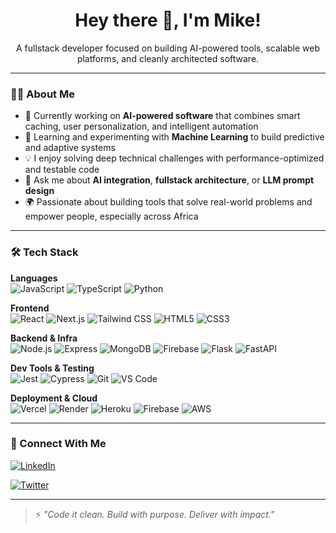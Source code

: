 <h1 align="center">Hey there 👋, I'm Mike!</h1>

<p align="center">
  A fullstack developer focused on building AI-powered tools, scalable web platforms, and cleanly architected software.
</p>

---

### 👨‍💻 About Me

- 🔭 Currently working on **AI-powered software** that combines smart caching, user personalization, and intelligent automation
- 🧠 Learning and experimenting with **Machine Learning** to build predictive and adaptive systems
- 💡 I enjoy solving deep technical challenges with performance-optimized and testable code
- 💬 Ask me about **AI integration**, **fullstack architecture**, or **LLM prompt design**
- 🌍 Passionate about building tools that solve real-world problems and empower people, especially across Africa

---

### 🛠️ Tech Stack

**Languages**  
![JavaScript](https://img.shields.io/badge/-JavaScript-black?style=flat-square&logo=javascript)
![TypeScript](https://img.shields.io/badge/-TypeScript-black?style=flat-square&logo=typescript)
![Python](https://img.shields.io/badge/-Python-black?style=flat-square&logo=python)

**Frontend**  
![React](https://img.shields.io/badge/-React-black?style=flat-square&logo=react)
![Next.js](https://img.shields.io/badge/-Next.js-black?style=flat-square&logo=next.js)
![Tailwind CSS](https://img.shields.io/badge/-TailwindCSS-black?style=flat-square&logo=tailwind-css)
![HTML5](https://img.shields.io/badge/-HTML5-black?style=flat-square&logo=html5)
![CSS3](https://img.shields.io/badge/-CSS3-black?style=flat-square&logo=css3)

**Backend & Infra**  
![Node.js](https://img.shields.io/badge/-Node.js-black?style=flat-square&logo=node.js)
![Express](https://img.shields.io/badge/-Express-black?style=flat-square&logo=express)
![MongoDB](https://img.shields.io/badge/-MongoDB-black?style=flat-square&logo=mongodb)
![Firebase](https://img.shields.io/badge/-Firebase-black?style=flat-square&logo=firebase)
![Flask](https://img.shields.io/badge/-Flask-black?style=flat-square&logo=flask)
![FastAPI](https://img.shields.io/badge/-FastAPI-black?style=flat-square&logo=fastapi)

**Dev Tools & Testing**  
![Jest](https://img.shields.io/badge/-Jest-black?style=flat-square&logo=jest)
![Cypress](https://img.shields.io/badge/-Cypress-black?style=flat-square&logo=cypress)
![Git](https://img.shields.io/badge/-Git-black?style=flat-square&logo=git)
![VS Code](https://img.shields.io/badge/-VSCode-black?style=flat-square&logo=visual-studio-code)


**Deployment & Cloud**  
![Vercel](https://img.shields.io/badge/-Vercel-black?style=flat-square&logo=vercel)
![Render](https://img.shields.io/badge/-Render-black?style=flat-square&logo=render)
![Heroku](https://img.shields.io/badge/-Heroku-black?style=flat-square&logo=heroku)
![Firebase](https://img.shields.io/badge/-Firebase-black?style=flat-square&logo=firebase)
![AWS](https://img.shields.io/badge/-AWS-black?style=flat-square&logo=amazon-aws)


---

### 🔗 Connect With Me

[![LinkedIn](https://img.shields.io/badge/-LinkedIn-blue?style=flat-square&logo=linkedin)](https://www.linkedin.com/in/mike-kanu-dev/)
<!-- [![Portfolio](https://img.shields.io/badge/-Portfolio-black?style=flat-square&logo=web)](https://yourportfolio.com) -->
[![Twitter](https://img.shields.io/badge/-Twitter-blue?style=flat-square&logo=twitter)](https://x.com/koachcode)

---

> ⚡ _"Code it clean. Build with purpose. Deliver with impact."_
